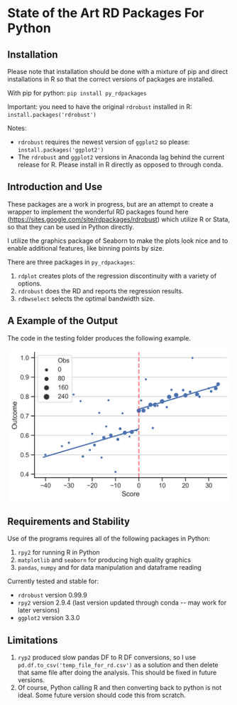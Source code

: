 # State of the Art RD Packages For Python

## Installation

Please note that installation should be done with a mixture of pip and direct installations in R so that the correct versions of packages are installed.

With pip for python:
`pip install py_rdpackages`

Important: you need to have the original `rdrobust` installed in R:
`install.packages('rdrobust')`

Notes:
- `rdrobust` requires the newest version of `ggplot2` so please: `install.packages('ggplot2')`
- The `rdrobust` and `ggplot2` versions in Anaconda lag behind the current release for R. Please install in R directly as opposed to through conda.


## Introduction and Use
These packages are a work in progress, but are an attempt to create a wrapper to implement the wonderful RD packages found here (https://sites.google.com/site/rdpackages/rdrobust) which utilize R or Stata, so that they can be used in Python directly.

I utilize the graphics package of Seaborn to make the plots look nice and to enable additional features, like binning points by size.

There are three packages in `py_rdpackages`:
1. `rdplot` creates plots of the regression discontinuity with a variety of options.
2. `rdrobust` does the RD and reports the regression results.
3. `rdbwselect` selects the optimal bandwidth size.

## A Example of the Output
The code in the testing folder produces the following example.

![Alt text](/testing/sample_rdplot.png?raw=true "Regression Discontinuity")

## Requirements and Stability

Use of the programs requires all of the following packages in Python:
1. `rpy2` for running R in Python
2. `matplotlib` and `seaborn` for producing high quality graphics
3. `pandas`, `numpy` and for data manipulation and dataframe reading

Currently tested and stable for:
- `rdrobust` version 0.99.9
- `rpy2` version 2.9.4 (last version updated through conda -- may work for later versions)
- `ggplot2` version 3.3.0


## Limitations
1. `ryp2` produced slow pandas DF to R DF conversions, so I use `pd.df.to_csv('temp_file_for_rd.csv')` as a solution and then delete that same file after doing the analysis. This should be fixed in future versions.
2. Of course, Python calling R and then converting back to python is not ideal. Some future version should code this from scratch.
